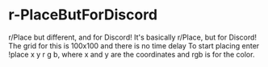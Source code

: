 ﻿# r-PlaceButForDiscord
r/Place but different, and for Discord! 
It's basically r/Place, but for Discord!
The grid for this is 100x100 and there is no time delay
To start placing enter !place x y r g b, where x and y are the coordinates and rgb is for the color.
